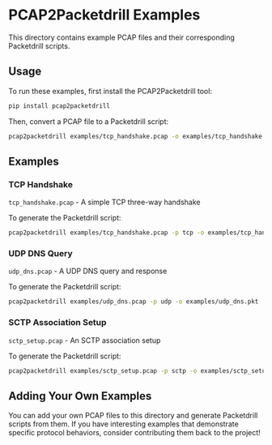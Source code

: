 # PCAP2Packetdrill Examples

This directory contains example PCAP files and their corresponding Packetdrill scripts.

## Usage

To run these examples, first install the PCAP2Packetdrill tool:

```bash
pip install pcap2packetdrill
```

Then, convert a PCAP file to a Packetdrill script:

```bash
pcap2packetdrill examples/tcp_handshake.pcap -o examples/tcp_handshake.pkt
```

## Examples

### TCP Handshake

`tcp_handshake.pcap` - A simple TCP three-way handshake

To generate the Packetdrill script:

```bash
pcap2packetdrill examples/tcp_handshake.pcap -p tcp -o examples/tcp_handshake.pkt
```

### UDP DNS Query

`udp_dns.pcap` - A UDP DNS query and response

To generate the Packetdrill script:

```bash
pcap2packetdrill examples/udp_dns.pcap -p udp -o examples/udp_dns.pkt
```

### SCTP Association Setup

`sctp_setup.pcap` - An SCTP association setup

To generate the Packetdrill script:

```bash
pcap2packetdrill examples/sctp_setup.pcap -p sctp -o examples/sctp_setup.pkt
```

## Adding Your Own Examples

You can add your own PCAP files to this directory and generate Packetdrill scripts from them. If you have interesting examples that demonstrate specific protocol behaviors, consider contributing them back to the project!

